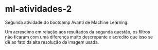# ml-atividades-2
Segunda atividade do bootcamp Avanti de Machine Learning.

Um acrescimo em relação aos resultados da segunda questâo, os filtros não ficaram com uma diferença muito descrepante e acredito que isso se dê ao fato da alta resolução da imagem usada.
